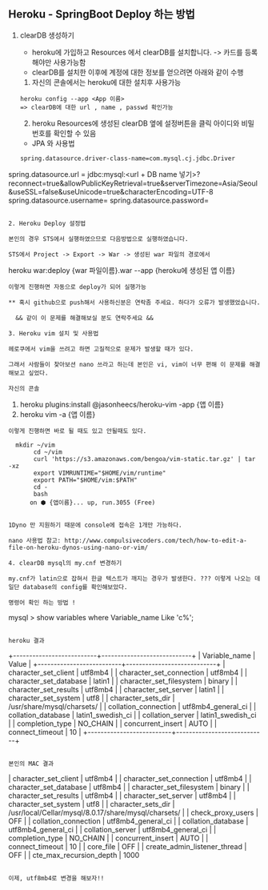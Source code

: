 ## Heroku - SpringBoot Deploy 하는 방법

1. clearDB 생성하기

   - heroku에 가입하고 Resources 에서 clearDB를 설치합니다. -> 카드를 등록해야만 사용가능함
   - clearDB를 설치한 이후에 계정에 대한 정보를 얻으려면 아래와 같이 수행

   1) 자신의 콘솔에서는 heroku에 대한 설치후 사용가능 
   ~~~
   heroku config --app <App 이름>
   => clearDB에 대한 url , name , passwd 확인가능
   ~~~
   2) heroku Resources에 생성된 clearDB 옆에 설정버튼을 클릭
   아이디와 비밀번호를 확인할 수 있음

   * JPA 와 사용법
   ~~~
   spring.datasource.driver-class-name=com.mysql.cj.jdbc.Driver
  spring.datasource.url = jdbc:mysql:<url + DB name 넣기>?reconnect=true&allowPublicKeyRetrieval=true&serverTimezone=Asia/Seoul&useSSL=false&useUnicode=true&characterEncoding=UTF-8
  spring.datasource.username=<id>
  spring.datasource.password=<passwd>
   ~~~
 
2. Heroku Deploy 설정법

   본인의 경우 STS에서 실행하였으므로 다음방법으로 실행하였습니다.

   STS에서 Project -> Export -> War -> 생성된 war 파일의 경로에서 
   ~~~
   heroku war:deploy {war 파일이름}.war  --app {heroku에 생성된 앱 이름}
   ~~~
   이렇게 진행하면 자동으로 deploy가 되어 실행가능

   ** 혹시 github으로 push해서 사용하신분은 연락좀 주세요. 하다가 오류가 발생했었습니다.

     && 같이 이 문제를 해결해보실 분도 연락주세요 &&

3. Heroku vim 설치 및 사용법

   헤로쿠에서 vim을 쓰려고 하면 고질적으로 문제가 발생할 때가 있다.

   그래서 사람들이 찾아보션 nano 쓰라고 하는데 본인은 vi, vim이 너무 편해 이 문제를 해결해보고 싶었다.

   자신의 콘솔
   ~~~
   1. heroku plugins:install @jasonheecs/heroku-vim -app {앱 이름}
   2. heroku vim -a {앱 이름}
   ~~~
   이렇게 진행하면 바로 될 때도 있고 안될때도 있다.

   ~~~
      mkdir ~/vim
           cd ~/vim
           curl 'https://s3.amazonaws.com/bengoa/vim-static.tar.gz' | tar -xz
           export VIMRUNTIME="$HOME/vim/runtime"
           export PATH="$HOME/vim:$PATH"
           cd -
           bash
          on ⬢ {앱이름}... up, run.3055 (Free)
   ~~~

   1Dyno 만 지원하기 때문에 console에 접속은 1개만 가능하다.

   nano 사용법 참고: http://www.compulsivecoders.com/tech/how-to-edit-a-file-on-heroku-dynos-using-nano-or-vim/

4. clearDB mysql의 my.cnf 변경하기

   my.cnf가 latin으로 잡혀서 한글 텍스트가 깨지는 경우가 발생한다. ??? 이렇게 나오는 데 일단 database의 config를 확인해보았다.

명령어 확인 하는 방법 ! 
~~~
mysql > show variables where Variable_name Like 'c%';
~~~

heroku 결과
~~~
+--------------------------+----------------------------+
| Variable_name            | Value                      |
+--------------------------+----------------------------+
| character_set_client     | utf8mb4                    |
| character_set_connection | utf8mb4                    |
| character_set_database   | latin1                     |
| character_set_filesystem | binary                     |
| character_set_results    | utf8mb4                    |
| character_set_server     | latin1                     |
| character_set_system     | utf8                       |
| character_sets_dir       | /usr/share/mysql/charsets/ |
| collation_connection     | utf8mb4_general_ci         |
| collation_database       | latin1_swedish_ci          |
| collation_server         | latin1_swedish_ci          |
| completion_type          | NO_CHAIN                   |
| concurrent_insert        | AUTO                       |
| connect_timeout          | 10                         |
+--------------------------+----------------------------+
~~~

본인의 MAC 결과
~~~
| character_set_client                         | utf8mb4                                              |
| character_set_connection                     | utf8mb4                                              |
| character_set_database                       | utf8mb4                                              |
| character_set_filesystem                     | binary                                               |
| character_set_results                        | utf8mb4                                              |
| character_set_server                         | utf8mb4                                              |
| character_set_system                         | utf8                                                 |
| character_sets_dir                           | /usr/local/Cellar/mysql/8.0.17/share/mysql/charsets/ |
| check_proxy_users                            | OFF                                                  |
| collation_connection                         | utf8mb4_general_ci                                   |
| collation_database                           | utf8mb4_general_ci                                   |
| collation_server                             | utf8mb4_general_ci                                   |
| completion_type                              | NO_CHAIN                                             |
| concurrent_insert                            | AUTO                                                 |
| connect_timeout                              | 10                                                   |
| core_file                                    | OFF                                                  |
| create_admin_listener_thread                 | OFF                                                  |
| cte_max_recursion_depth                      | 1000    
~~~

이제, utf8mb4로 변경을 해보자!!
